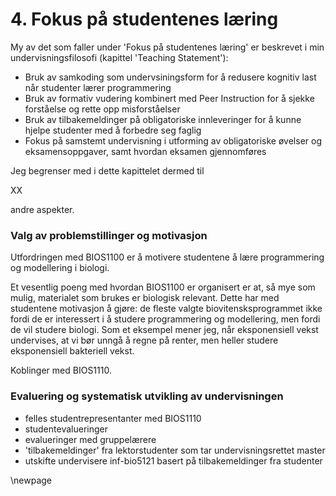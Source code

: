 <!-- !split -->
<!-- jupyter-book 04_mappe.md -->
# 4. Fokus på studentenes læring

My av det som faller under 'Fokus på studentenes læring' er beskrevet i
min undervisningsfilosofi (kapittel 'Teaching Statement'):

* Bruk av samkoding som undervsiningsform for å redusere kognitiv last når
  studenter lærer programmering
* Bruk av formativ vudering kombinert med Peer Instruction for å
  sjekke forståelse og rette opp misforståelser
* Bruk av tilbakemeldinger på obligatoriske innleveringer for å
  kunne hjelpe studenter med å forbedre seg faglig
* Fokus på samstemt undervisning i utforming av obligatoriske øvelser og
  eksamensoppgaver, samt hvordan eksamen gjennomføres

Jeg begrenser med i dette kapittelet dermed til

XX

andre aspekter.

### Valg av problemstillinger og motivasjon

Utfordringen med BIOS1100 er å motivere studentene å lære programmering og modellering i biologi.

Et vesentlig poeng med hvordan BIOS1100 er organisert er at, så mye som mulig,
materialet som brukes er biologisk relevant.
Dette har med studentene motivasjon å gjøre:
de fleste valgte biovitensksprogrammet ikke fordi de er interessert
i å studere programmering og modellering, men fordi de vil studere biologi.
Som et eksempel mener jeg, når eksponensiell vekst undervises,
at vi bør unngå å regne på renter, men heller studere eksponensiell bakteriell vekst.

Koblinger med BIOS1110.

### Evaluering og systematisk utvikling av undervisningen

<!-- ifdef NOTES -->
* felles studentrepresentanter med BIOS1110
* studentevalueringer
* evalueringer med gruppelærere
* 'tilbakemeldinger' fra lektorstudenter som tar undervisningsrettet master
* utskifte undervisere inf-bio5121 basert på tilbakemeldinger fra studenter
<!-- endif -->

\newpage

